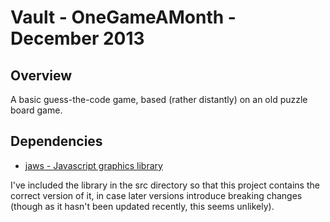 # Vault - OneGameAMonth - December 2013

## Overview
A basic guess-the-code game, based (rather distantly) on an old puzzle board
game.

## Dependencies

* [jaws - Javascript graphics library](https://github.com/ippa/jaws)

I've included the library in the src directory so that this project contains
the correct version of it, in case later versions introduce breaking changes
(though as it hasn't been updated recently, this seems unlikely).
